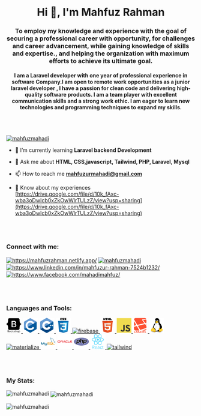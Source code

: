 <h1 align="center">Hi 👋, I'm Mahfuz Rahman</h1>
<h3 align="center">To employ my knowledge and experience with the goal of securing a professional career with opportunity, for challenges and career advancement, while gaining knowledge of skills and expertise., and helping the organization with maximum efforts to achieve its ultimate goal.</h3>


<h4 align="center">I am a Laravel developer with one year of professional experience in software Company.I am open to remote work opportunities as a junior laravel developer , I have a passion for clean code and delivering high-quality software products. I am a team player with excellent communication skills and a strong work ethic. I am eager to learn new technologies and programming techniques to expand my skills.</h4>

<br><br>

<p align="left"> <a href="https://twitter.com/mahfuzmahadi" target="blank"><img src="https://img.shields.io/twitter/follow/mahfuzmahadi?logo=twitter&style=for-the-badge" alt="mahfuzmahadi" /></a> </p>

- 🌱 I’m currently learning **Laravel backend Development**

- 💬 Ask me about **HTML, CSS,javascript, Tailwind, PHP, Laravel, Mysql**

- 📫 How to reach me **mahfuzurmahadi@gmail.com**

- 📄 Know about my experiences [https://drive.google.com/file/d/10k_fAxc-wba3oDwIcb0xZkOwWlrTULzZ/view?usp=sharing](https://drive.google.com/file/d/10k_fAxc-wba3oDwIcb0xZkOwWlrTULzZ/view?usp=sharing)


<br><br>

<h3 align="left">Connect with me:</h3>
<p align="left">
<a href="https://dev.to/https://mahfuzrahman.netlify.app/" target="blank"><img align="center" src="https://raw.githubusercontent.com/rahuldkjain/github-profile-readme-generator/master/src/images/icons/Social/devto.svg" alt="https://mahfuzrahman.netlify.app/" height="30" width="40" /></a>
<a href="https://twitter.com/mahfuzmahadi" target="blank"><img align="center" src="https://raw.githubusercontent.com/rahuldkjain/github-profile-readme-generator/master/src/images/icons/Social/twitter.svg" alt="mahfuzmahadi" height="30" width="40" /></a>
<a href="https://linkedin.com/in/https://www.linkedin.com/in/mahfuzur-rahman-7524b1232/" target="blank"><img align="center" src="https://raw.githubusercontent.com/rahuldkjain/github-profile-readme-generator/master/src/images/icons/Social/linked-in-alt.svg" alt="https://www.linkedin.com/in/mahfuzur-rahman-7524b1232/" height="30" width="40" /></a>
<a href="https://fb.com/https://www.facebook.com/mahadimahfuz/" target="blank"><img align="center" src="https://raw.githubusercontent.com/rahuldkjain/github-profile-readme-generator/master/src/images/icons/Social/facebook.svg" alt="https://www.facebook.com/mahadimahfuz/" height="30" width="40" /></a>
</p>


<br><br>

<h3 align="left">Languages and Tools:</h3>
<p align="left"> <a href="https://getbootstrap.com" target="_blank" rel="noreferrer"> <img src="https://raw.githubusercontent.com/devicons/devicon/master/icons/bootstrap/bootstrap-plain-wordmark.svg" alt="bootstrap" width="40" height="40"/> </a> <a href="https://www.cprogramming.com/" target="_blank" rel="noreferrer"> <img src="https://raw.githubusercontent.com/devicons/devicon/master/icons/c/c-original.svg" alt="c" width="40" height="40"/> </a> <a href="https://www.w3schools.com/cpp/" target="_blank" rel="noreferrer"> <img src="https://raw.githubusercontent.com/devicons/devicon/master/icons/cplusplus/cplusplus-original.svg" alt="cplusplus" width="40" height="40"/> </a> <a href="https://www.w3schools.com/css/" target="_blank" rel="noreferrer"> <img src="https://raw.githubusercontent.com/devicons/devicon/master/icons/css3/css3-original-wordmark.svg" alt="css3" width="40" height="40"/> </a> <a href="https://firebase.google.com/" target="_blank" rel="noreferrer"> <img src="https://www.vectorlogo.zone/logos/firebase/firebase-icon.svg" alt="firebase" width="40" height="40"/> </a> <a href="https://www.w3.org/html/" target="_blank" rel="noreferrer"> <img src="https://raw.githubusercontent.com/devicons/devicon/master/icons/html5/html5-original-wordmark.svg" alt="html5" width="40" height="40"/> </a> <a href="https://developer.mozilla.org/en-US/docs/Web/JavaScript" target="_blank" rel="noreferrer"> <img src="https://raw.githubusercontent.com/devicons/devicon/master/icons/javascript/javascript-original.svg" alt="javascript" width="40" height="40"/> </a> <a href="https://laravel.com/" target="_blank" rel="noreferrer"> <img src="https://raw.githubusercontent.com/devicons/devicon/master/icons/laravel/laravel-plain-wordmark.svg" alt="laravel" width="40" height="40"/> </a> <a href="https://www.linux.org/" target="_blank" rel="noreferrer"> <img src="https://raw.githubusercontent.com/devicons/devicon/master/icons/linux/linux-original.svg" alt="linux" width="40" height="40"/> </a> <a href="https://materializecss.com/" target="_blank" rel="noreferrer"> <img src="https://raw.githubusercontent.com/prplx/svg-logos/5585531d45d294869c4eaab4d7cf2e9c167710a9/svg/materialize.svg" alt="materialize" width="40" height="40"/> </a> <a href="https://www.mysql.com/" target="_blank" rel="noreferrer"> <img src="https://raw.githubusercontent.com/devicons/devicon/master/icons/mysql/mysql-original-wordmark.svg" alt="mysql" width="40" height="40"/> </a> <a href="https://www.oracle.com/" target="_blank" rel="noreferrer"> <img src="https://raw.githubusercontent.com/devicons/devicon/master/icons/oracle/oracle-original.svg" alt="oracle" width="40" height="40"/> </a> <a href="https://www.php.net" target="_blank" rel="noreferrer"> <img src="https://raw.githubusercontent.com/devicons/devicon/master/icons/php/php-original.svg" alt="php" width="40" height="40"/> </a> <a href="https://reactjs.org/" target="_blank" rel="noreferrer"> <img src="https://raw.githubusercontent.com/devicons/devicon/master/icons/react/react-original-wordmark.svg" alt="react" width="40" height="40"/> </a> <a href="https://tailwindcss.com/" target="_blank" rel="noreferrer"> <img src="https://www.vectorlogo.zone/logos/tailwindcss/tailwindcss-icon.svg" alt="tailwind" width="40" height="40"/> </a> </p>


<br><br>


<h3 align="left">My Stats:</h3>

<p><img align="left" src="https://github-readme-stats.vercel.app/api/top-langs?username=mahfuzmahadi&show_icons=true&locale=en&layout=compact" alt="mahfuzmahadi" /></p>
<p>&nbsp;<img align="center" src="https://github-readme-stats.vercel.app/api?username=mahfuzmahadi&show_icons=true&locale=en" alt="mahfuzmahadi" /></p>
<p><img align="center" src="https://github-readme-streak-stats.herokuapp.com/?user=mahfuzmahadi&" alt="mahfuzmahadi" /></p>

